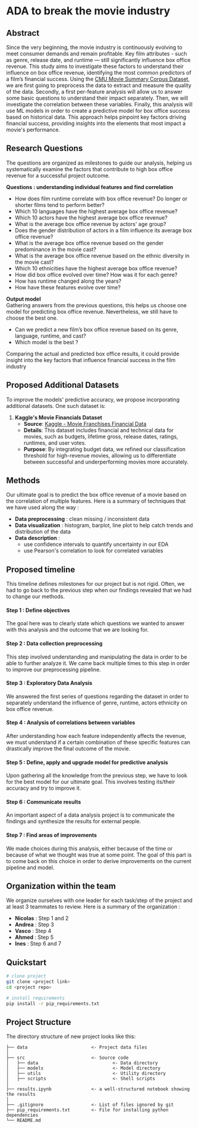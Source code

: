 
# ADA to break the movie industry

## Abstract
Since the very beginning, the movie industry is continuously evolving to meet consumer demands and remain profitable. Key film attributes - such as genre, release date, and runtime — still significantly influence box office revenue.
This study aims to investigate these factors to understand their influence on box office revenue, identifying the most common predictors of a film’s financial success.
Using the [CMU Movie Summary Corpus Dataset](https://www.cs.cmu.edu/~ark/personas/), we are first going to preprocess the data to extract and measure the quality of the data. Secondly, a first per-feature analysis will allow us to answer some basic questions to understand their impact separately. Then, we will investigate the correlation between these variables. Finally, this analysis will use ML models in order to create a predictive model for box office success based on historical data.
This approach helps pinpoint key factors driving financial success, providing insights into the elements that most impact a movie's performance.

## Research Questions

The questions are organized as milestones to guide our analysis, helping us systematically examine the factors that contribute to high box office revenue for a successful project outcome.

**Questions : understanding individual features and find correlation**
- How does film runtime correlate with box office revenue? Do longer or shorter films tend to perform better?
- Which 10 languages have the highest average box office revenue?
- Which 10 actors have the highest average box office revenue?
- What is the average box office revenue by actors' age group?
- Does the gender distribution of actors in a film influence its average box office revenue?
- What is the average box office revenue based on the gender predominance in the movie cast?
- What is the average box office revenue based on the ethnic diversity in the movie cast?
- Which 10 ethnicities have the highest average box office revenue?
- How did box office evolved over time? How was it for each genre?
- How has runtime changed along the years?
- How have these features evolve over time?

**Output model** \
Gathering answers from the previous questions, this helps us choose one model for predicting box office revenue. Nevertheless, we still have to choose the best one.
- Can we predict a new film’s box office revenue based on its genre, language, runtime, and cast?
- Which model is the best ?


Comparing the actual and predicted box office results, it could provide insight into the key factors that influence financial success in the film industry

## Proposed Additional Datasets

To improve the models' predictive accuracy, we propose incorporating additional datasets. One such dataset is:

1. **Kaggle's Movie Financials Dataset**  
   - **Source**: [Kaggle - Movie Franchises Financial Data](https://www.kaggle.com/)  
   - **Details**: This dataset includes financial and technical data for movies, such as budgets, lifetime gross, release dates, ratings, runtimes, and user votes.  
   - **Purpose**: By integrating budget data, we refined our classification threshold for high-revenue movies, allowing us to differentiate between successful and underperforming movies more accurately.

## Methods

Our ultimate goal is to predict the box office revenue of a movie based on the correlation of multiple features. Here is a summary of techniques that we have used along the way :
- **Data preprocessing** : clean missing / inconsistent data
- **Data visualization** : histogram, barplot, line plot to help catch trends and distribution of the data
- **Data description** :
   - use confidence intervals to quantify uncertainty in our EDA
   - use Pearson's correlation to look for correlated variables

## Proposed timeline
This timeline defines milestones for our project but is not rigid. Often, we had to go back to the previous step when our findings revealed that we had to change our methods.

#### Step 1 : Define objectives
The goal here was to clearly state which questions we wanted to answer with this analysis and the outcome that we are looking for.

#### Step 2 : Data collection preprocessing
This step involved understanding and manipulating the data in order to be able to further analyze it. We came back multiple times to this step in order to improve our preprocessing pipeline.

#### Step 3 : Exploratory Data Analysis
We answered the first series of questions regarding the dataset in order to separately understand the influence of genre, runtime, actors ethnicity on box office revenue.

#### Step 4 : Analysis of correlations between variables
After understanding how each feature independently affects the revenue, we must understand if a certain combination of these specific features can drastically improve the final outcome of the movie.

#### Step 5 : Define, apply and upgrade model for predictive analysis
Upon gathering all the knowledge from the previous step, we have to look for the best model for our ultimate goal. This involves testing its/their accuracy and try to improve it.

#### Step 6 : Communicate results
An important aspect of a data analysis project is to communicate the findings and synthesize the results for external people.

#### Step 7 : Find areas of improvements
We made choices during this analysis, either because of the time or because of what we thought was true at some point. The goal of this part is to come back on this choice in order to derive improvements on the current pipeline and model.

## Organization within the team

We organize ourselves with one leader for each task/step of the project and at least 3 teammates to review. Here is a summary of the organization :

- **Nicolas** : Step 1 and 2
- **Andrea** : Step 3
- **Vasco** : Step 4
- **Ahmed** : Step 5
- **Ines** : Step 6 and 7

## Quickstart

```bash
# clone project
git clone <project link>
cd <project repo>

# install requirements
pip install -r pip_requirements.txt
```

## Project Structure

The directory structure of new project looks like this:

```
├── data                        <- Project data files
│
├── src                         <- Source code
│   ├── data                            <- Data directory
│   ├── models                          <- Model directory
│   ├── utils                           <- Utility directory
│   ├── scripts                         <- Shell scripts
│
├── results.ipynb               <- a well-structured notebook showing the results
│
├── .gitignore                  <- List of files ignored by git
├── pip_requirements.txt        <- File for installing python dependencies
└── README.md
```